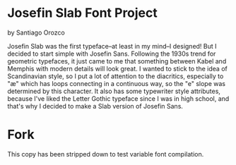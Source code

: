# Josefin Slab Font Project
by Santiago Orozco

Josefin Slab was the first typeface–at least in my mind–I designed! But I decided to start simple with Josefin Sans. Following the 1930s trend for geometric typefaces, it just came to me that something between Kabel and Memphis with modern details will look great.
I wanted to stick to the idea of Scandinavian style, so I put a lot of attention to the diacritics, especially to "æ" which has loops connecting in a continuous way, so the "e" slope was determined by this character.
It also has some typewriter style attributes, because I've liked the Letter Gothic typeface since I was in high school, and that's why I decided to make a Slab version of Josefin Sans.

# Fork

This copy has been stripped down to test variable font compilation.
